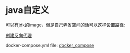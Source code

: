 # java自定义

可以有jdk的image，但是自己弄省空间的话可以这样设置路径:

[创建反向代理](创建反向代理.md)

docker-compose.yml file:
[docker_compose](docker_compose.md)